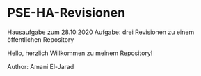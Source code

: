 # PSE-HA-Revisionen
Hausaufgabe zum 28.10.2020
Aufgabe:  drei Revisionen zu einem öffentlichen Repository

Hello, herzlich Willkommen zu meinem Repository!

Author: Amani El-Jarad
